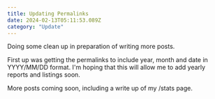 ```yaml
---
title: Updating Permalinks
date: 2024-02-13T05:11:53.089Z
category: "Update"
---
```


Doing some clean up in preparation of writing more posts.

<!-- excerpt -->

First up was getting the permalinks to include year, month and date in YYYY/MM/DD format. I'm hoping that this will allow me to add yearly reports and listings soon.

More posts coming soon, including a write up of my /stats page.